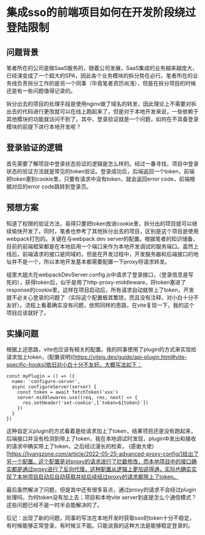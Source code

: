 # 集成sso的前端项目如何在开发阶段绕过登陆限制
## 问题背景
笔者所在的公司是做SaaS服务的，随着公司发展，SaaS集成的业务越来越庞大，已经演变成了一个超大的SPA，因此各个业务模块的拆分势在必行。笔者所在的业务线负责拆分工作的是另一个同事（毕竟笔者资历尚浅），但是在拆分项目的时候还是有一些问题值得记录的。

拆分出去的项目的处理手段是使用nginx做了域名的转发，因此理论上不需要对拆出去的代码进行更改就可以在线上跑起来了，但是对于本地开发来说，一些依赖于其他模块的功能就访问不到了。其中，登录验证就是一个问题，如何在不具备登录模块的前提下进行本地开发呢？
## 登录验证的逻辑
首先需要了解项目中登录状态验证的逻辑是怎么样的。经过一番寻找，项目中登录状态的验证方法就是常见的token验证。登录成功后，后端返回一个token，前端把token塞到cookie里，只要有请求中没有token，就会返回error code，前端根据对应的error code跳转到登录页。
## 预想方案
知道了权限的验证方法，易得只要把token放进cookie里，拆分出的项目就可以继续愉快开发了。同时，笔者也参考了其他拆分出去的项目，区别是这个项目是使用webpack打包的。关键在与webpack dev server的配置。根据笔者的知识储备，目前的前端框架都是在本地启用一个端口来作为本地开发调试的服务端口。虽然上线后，前端请求的接口是同域的，但是在开发过程中，开发服务器和后端接口的地址并不是一个，所以本地开发基本都需要配置一下proxy将请求转发。

组里大姐大在webpackDevServer.config.js中请求了登录接口，（登录信息是写死的），获得token后，似乎是用了http-proxy-middleware，将token塞进了response的cookie里，这样在项目启动后，所有请求自动就带上了token，开发就不必关心登录的问题了（实际这个配置极其繁琐，而且没有注释，对小白十分不友好）。流程上看着确实没有问题，依照同样的思路，在vite复现一下，我的这个项目应该就好了。
## 实操问题
根据上述思路，vite也应该有相关的配置。我的同事使用了plugin的方式来实现给请求加上token，(配置说明)[https://vitejs.dev/guide/api-plugin.html#vite-specific-hooks]依旧对小白十分不友好。大概写法如下：
```
const myPlugin = () => ({
  name: 'configure-server',
  async configureServer(server) {
    const token = await fetchToken('xxx')
    server.middlewares.use((req, res, next) => {
      res.setHeader('set-cookie',[`token=${token}`])
    })
  }
})

```
这种自定义plugin的方式看着是给请求加上了token，结果项目还是没有跑起来，后端接口并没有检测到带上了token，我在本地调试时发现，plugin中发出和接收的请求中确实带上了token，之后经过漫长的检索，
(感谢大佬)[https://liyangzone.com/article/2022-05-25-advanced-proxy-config/]给出了另一个配置。这个配置是对proxy的请求进行了拦截修改，而本地项目中的接口确实都是通过proxy进行了反向代理，这种配置从逻辑上更加说得通，实际也确实实现了本地项目启动后自动获取并给后续经过proxy的请求都带上了token。

最后虽然解决了问题，但是其中还有很多盲点，通过proxy的请求不会经过plugin处理吗，为何token没有加上去；项目和本地vite server到底是怎么个通信模式？这些问题已经不是一时半会能解决的了。

后记：出现了新的问题，同事的写法在本地开发时获取sso的token十分不稳定，有时候能够正常登录，有时候又不能。只能说我的这种方法是能够稳定登录的。